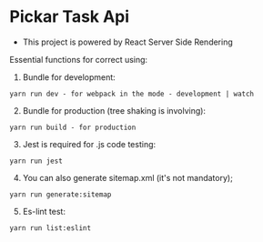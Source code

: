 # Pickar Task Api
+ This project is powered by React Server Side Rendering  

Essential functions for correct using: 
1) Bundle for development: 
```
yarn run dev - for webpack in the mode - development | watch
```
2) Bundle for production (tree shaking is involving):
```
yarn run build - for production
```
3) Jest is required for .js code testing: 
```
yarn run jest
```
4) You can also generate sitemap.xml (it's not mandatory);
```
yarn run generate:sitemap
```
5) Es-lint test: 
```
yarn run list:eslint
```